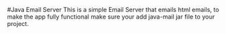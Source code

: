 #Java Email Server
This is a simple Email Server that emails html emails, to make the app fully functional make sure your add java-mail jar file to your project.